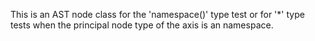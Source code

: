 
This is an AST node class for the 'namespace()' type test or for '*' type tests when the principal node type of the axis is an namespace.
